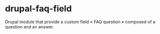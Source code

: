 # drupal-faq-field
Drupal module that provide a custom field « FAQ question » composed of a question and an answer.